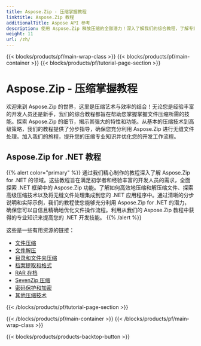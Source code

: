 ```yaml
---
title: Aspose.Zip - 压缩掌握教程
linktitle: Aspose.Zip 教程
additionalTitle: Aspose API 参考
description: 使用 Aspose.Zip 释放压缩的全部潜力！深入了解我们的综合教程，了解专家见解和高效的文件处理。
weight: 11
url: /zh/
---
```


{{< blocks/products/pf/main-wrap-class >}}
{{< blocks/products/pf/main-container >}}
{{< blocks/products/pf/tutorial-page-section >}}

# Aspose.Zip - 压缩掌握教程


欢迎来到 Aspose.Zip 的世界，这里是压缩艺术与效率的结合！无论您是经验丰富的开发人员还是新手，我们的综合教程都旨在帮助您掌握掌握文件压缩所需的技能。探索 Aspose.Zip 的细节，揭示其强大的特性和功能。从基本的压缩技术到高级策略，我们的教程提供了分步指导，确保您充分利用 Aspose.Zip 进行无缝文件处理。加入我们的旅程，提升您的压缩专业知识并优化您的开发工作流程。


## Aspose.Zip for .NET 教程
{{% alert color="primary" %}}
通过我们精心制作的教程深入了解 Aspose.Zip for .NET 的领域。这些教程旨在满足初学者和经验丰富的开发人员的需求，全面探索 .NET 框架中的 Aspose.Zip 功能。了解如何高效地压缩和解压缩文件、探索高级压缩技术以及将无缝文件处理集成到您的 .NET 应用程序中。通过清晰的分步说明和实际示例，我们的教程使您能够充分利用 Aspose.Zip for .NET 的潜力，确保您可以自信且精确地优化文件操作流程。利用从我们的 Aspose.Zip 教程中获得的专业知识来提高您的 .NET 开发技能。
{{% /alert %}}

这些是一些有用资源的链接：
 
- [文件压缩](./net/file-compression/)
- [文件解压](./net/file-decompression/)
- [目录和文件夹压缩](./net/directory-and-folder-compression/)
- [档案提取和格式](./net/archive-extraction-and-formats/)
- [RAR 存档](./net/rar-archive/)
- [SevenZip 压缩](./net/sevenzip-compression/)
- [密码保护和加密](./net/password-protection-and-encryption/)
- [其他压缩技术](./net/other-compression-techniques/)


{{< /blocks/products/pf/tutorial-page-section >}}

{{< /blocks/products/pf/main-container >}}
{{< /blocks/products/pf/main-wrap-class >}}

{{< blocks/products/products-backtop-button >}}
